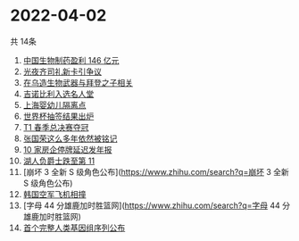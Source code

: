 # 2022-04-02
  共 14条

  <!-- BEGIN -->
  <!-- 最后更新时间:Sat Apr 02 2022 18:13:26 GMT+0000 (Coordinated Universal Time) -->
  1. [中国生物制药盈利 146 亿元](https://www.zhihu.com/search?q=中国生物制药)
1. [光夜齐司礼新卡引争议](https://www.zhihu.com/search?q=光夜齐司礼新卡引争议)
1. [在乌造生物武器与拜登之子相关](https://www.zhihu.com/search?q=拜登之子)
1. [吉诺比利入选名人堂](https://www.zhihu.com/search?q=吉诺比利入选名人堂)
1. [上海婴幼儿隔离点](https://www.zhihu.com/search?q=婴幼儿隔离点)
1. [世界杯抽签结果出炉](https://www.zhihu.com/search?q=世界杯抽签)
1. [T1 春季总决赛夺冠](https://www.zhihu.com/search?q=t1)
1. [张国荣这么多年依然被铭记](https://www.zhihu.com/search?q=张国荣)
1. [10 家房企停牌延迟发年报](https://www.zhihu.com/search?q=房企停牌)
1. [湖人负爵士跌至第 11](https://www.zhihu.com/search?q=湖人不敌爵士)
1. [崩坏 3 全新 S 级角色公布](https://www.zhihu.com/search?q=崩坏 3 全新 S 级角色公布)
1. [韩国空军飞机相撞](https://www.zhihu.com/search?q=韩国空军飞机相撞)
1. [字母 44 分雄鹿加时胜篮网](https://www.zhihu.com/search?q=字母 44 分雄鹿加时胜篮网)
1. [首个完整人类基因组序列公布](https://www.zhihu.com/search?q=首个完整人类基因组序列公布)
  <!-- END -->
  